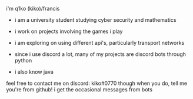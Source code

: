 i'm q1ko (kiko)/francis

- i am a university student studying cyber security and mathematics
- i work on projects involving the games i play
- i am exploring on using different api's, particularly transport networks

- since i use discord a lot, many of my projects are discord bots through python
- i also know java

feel free to contact me on discord: kiko#0770
though when you do, tell me you're from github!
i get the occasional messages from bots
